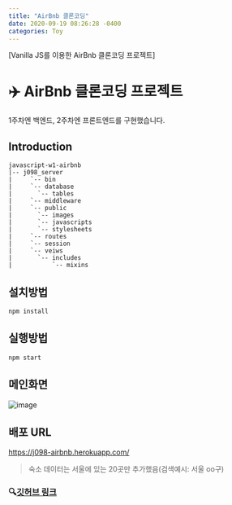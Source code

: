 ```yaml
---
title: "AirBnb 클론코딩"
date: 2020-09-19 08:26:28 -0400
categories: Toy
---
```

[Vanilla JS를 이용한 AirBnb 클론코딩 프로젝트]

# ✈️ AirBnb 클론코딩 프로젝트

1주차엔 백엔드, 2주차엔 프론트엔드를 구현했습니다.

## Introduction

```
javascript-w1-airbnb
|-- j098_server	
|     `-- bin	
|     `-- database
|		`-- tables
|     `-- middleware
|     `-- public
|		`-- images
|		`-- javascripts
|		`-- stylesheets
|     `-- routes
|     `-- session
|     `-- veiws
|		`-- includes
|			`-- mixins
```



## 설치방법

```
npm install
```



## 실행방법

```
npm start
```



## 메인화면

![image](https://user-images.githubusercontent.com/7006837/95017737-1e692380-0696-11eb-9ecf-55fd13579d09.png)



## 배포 URL

https://j098-airbnb.herokuapp.com/

>  숙소 데이터는 서울에 있는 20곳만 추가했음(검색예시: 서울 oo구)

### 🔍[깃허브 링크](https://github.com/Songwonseok/VanillaJS-Airbnb-clone)